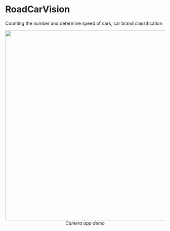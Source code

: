# RoadCarVision
Counting the number and determine speed of cars, car brand classification

<p align="center">
  <img src="output/output.gif" width=600><br/>
  <i>Camera app demo</i>
</p>
